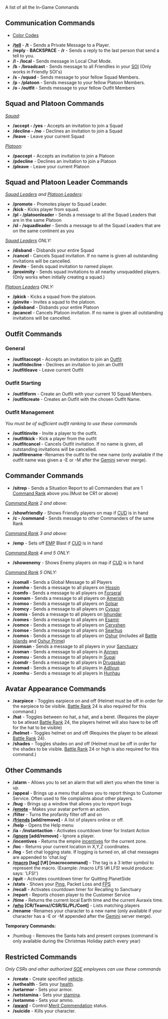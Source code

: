 A list of all the In-Game Commands

## Communication Commands

- [Color Codes](Color_Codes.md)

<!-- -->

- **/[tell](Tell.md) <name> <message>** - **/t** - Sends a Private Message to a
  Player.
- **/reply <message>** - **BACKSPACE** - **/r** - Sends a reply to the last
  person that send a tell to you.
- **/l <text> - /local <text>** - Sends message in Local Chat Mode.
- **/b <text> - /broadcast <text>** - Sends message to all Friendlies in your
  [SOI](../locations/Sphere_of_Influence.md) (Only works in Friendly SOI's)
- **/s <text> - /squad <text>** - Sends message to your fellow Squad Members.
- **/p <text> - /platoon <text>** - Sends message to your fellow Platoon
  Members.
- **/o <text> - /outfit <text>** - Sends message to your fellow Outfit Members

## Squad and Platoon Commands

_[Squad](../terminology/Squad.md):_

- **/accept - /yes** - Accepts an invitation to join a Squad
- **/decline - /no** - Declines an invitation to join a Squad
- **/leave** - Leave your current Squad

_[Platoon](../terminology/Platoon.md):_

- **/paccept** - Accepts an invitation to join a Platoon
- **/pdecline** - Declines an invitation to join a Platoon
- **/pleave** - Leave your current Platoon

## Squad and Platoon Leader Commands

_[Squad Leaders](../terminology/Squad_Leader.md) and
[Platoon Leaders](../terminology/Platoon_Leader.md):_

- **/promote <name>** - Promotes player to Squad Leader.
- **/kick <name>** - Kicks player from squad.
- **/pl <text> - /platoonleader <text>** - Sends a message to all the Squad
  Leaders that are in the same Platoon
- **/sl <text> - /squadleader <text>** - Sends a message to all the Squad
  Leaders that are on the same continent as you

_[Squad Leaders](../terminology/Squad_Leader.md) ONLY:_

- **/disband** - Disbands your entire Squad
- **/cancel <playername>** - Cancels Squad invitation. If no name is given all
  outstanding invitations will be cancelled.
- **/invite <playername>** - Sends squad invitation to named player.
- **/proximity** - Sends squad invitations to all nearby unsquadded players.
  (Only works when initially creating a squad.)

_[Platoon Leaders](../terminology/Platoon_Leader.md) ONLY:_

- **/pkick <squad leaders name>** - Kicks a squad from the platoon.
- **/pinvite <squad leaders name>** - Invites a squad to the platoon.
- **/pdisband** - Disbands your entire Platoon
- **/pcancel <squadleadername>** - Cancels Platoon invitation. If no name is
  given all outstanding invitations will be cancelled.

## Outfit Commands

### General

- **/outfitaccept** - Accepts an invitation to join an
  [Outfit](../terminology/Outfit.md)
- **/outfitdecline** - Declines an invitation to join an Outfit
- **/outfitleave** - Leave current Outfit

### Outfit Starting

- **/outfitform** - Create an Outfit with your current 10 Squad Members.
- **/outfitcreate <outfitname>** - Creates an Outfit with the chosen Outfit
  Name.

### Outfit Management

_You must be of sufficient outfit ranking to use these commands_

- **/outfitinvite <name>** - Invite a player to the outfit.
- **/outfitkick <name>** - Kick a player from the outfit
- **/outfitcancel <name>** - Cancels Outfit invitation. If no name is given, all
  outstanding invitations will be cancelled.
- **/outfitrename <new name>** -Renames the outfit to the new name (only
  available if the outfit name was given a -E or -M after the
  [Gemini](../etc/Gemini.md) server merge).

## Commander Commands

- **/sitrep <text>** - Sends a Situation Report to all Commanders that are 1
  [Command Rank](../terminology/Command_Rank.md) above you.(Must be CR1 or
  above)

_[Command Rank](../terminology/Command_Rank.md) 2 and above:_

- **/showfriendly** - Shows Friendly players on map if
  [CUD](../weapons/Command_Uplink_Device.md) is in hand
- **/c <text> - /command <text>** - Sends message to other Commanders of the
  same Rank

_[Command Rank](../terminology/Command_Rank.md) 3 and above:_

- **/emp** - Sets off [EMP](EMP.md) Blast if
  [CUD](../weapons/Command_Uplink_Device.md) is in hand

_[Command Rank](../terminology/Command_Rank.md) 4 and 5 ONLY:_

- **/showenemy** - Shows Enemy players on map if
  [CUD](../weapons/Command_Uplink_Device.md) is in hand

_[Command Rank](../terminology/Command_Rank.md) 5 ONLY:_

- **/comall <text>** - Sends a Global Message to all Players
- **/comho <text>** - Sends a message to all players on
  [Hossin](../locations/Hossin.md)
- **/comfo <text>** - Sends a message to all players on
  [Forseral](../locations/Forseral.md)
- **/comam <text>** - Sends a message to all players on
  [Amerish](../locations/Amerish.md)
- **/comso <text>** - Sends a message to all players on
  [Solsar](../locations/Solsar.md)
- **/comcy <text>** - Sends a message to all players on
  [Cyssor](../locations/Cyssor.md)
- **/comis <text>** - Sends a message to all players on
  [Ishundar](../locations/Ishundar.md)
- **/comes <text>** - Sends a message to all players on
  [Esamir](../locations/Esamir.md)
- **/comce <text>** - Sends a message to all players on
  [Ceryshen](../locations/Ceryshen.md)
- **/comse <text>** - Sends a message to all players on
  [Searhus](../locations/Searhus.md)
- **/comos <text>** - Sends a message to all players on
  [Oshur](../locations/Oshur.md) (includes all
  [Battle Islands](../locations/Battle_Islands.md) and
  [Oshur Prime](../locations/Oshur_Prime.md))
- **/comsan <text>** - Sends a message to all players in your
  [Sanctuary](../locations/Sanctuary.md)
- **/coman <text>** - Sends a message to all players in
  [Annwn](../locations/Annwn.md)
- **/comsu <text>** - Sends a message to all players in
  [Supai](../locations/Supai.md)
- **/comdr <text>** - Sends a message to all players in
  [Drugaskan](../locations/Drugaskan.md)
- **/comad <text>** - Sends a message to all players in
  [Adlivun](../locations/Adlivun.md)
- **/comhu <text>** - Sends a message to all players in
  [Hunhau](../locations/Hunhau.md)

## Avatar Appearance Commands

- **/earpiece** - Toggles earpiece on and off (Helmet must be off in order for
  the earpiece to be visible. [Battle Rank](../terminology/Battle_Rank.md) 24 is
  also required for this command.)
- **/hat** - Toggles between no hat, a hat, and a beret. (Requires the player to
  be atleast [Battle Rank](../terminology/Battle_Rank.md) 24, the players helmet
  will also have to be off for the hat to be visible)
- **/helmet** - Toggles helmet on and off (Requires the player to be atleast
  [Battle Rank](../terminology/Battle_Rank.md) 24).
- **/shades** - Toggles shades on and off (Helmet must be off in order for the
  shades to be visible. [Battle Rank](../terminology/Battle_Rank.md) 24 or high
  is also required for this command.)

## Other Commands

- **/alarm** - Allows you to set an alarm that will alert you when the timer is
  up.
- **/appeal** - Brings up a menu that allows you to report things to Customer
  Service. Often used to file complaints about other players.
- **/bug** - Brings up a window that allows you to report bugs
- **/[emote](Emote.md) <action>** - Makes your avatar perform an action.
- **/filter** - Turns the profanity filter off and on
- **/[friends](Friends_List.md) \[add/remove\] <playername>** - A list of
  players online or off.
- **/help** - Opens the Help menu
- **/ia - /instantaction** - Activates countdown timer for Instant Action
- **/[ignore](../terminology/Ignore.md) \[add/remove\] <playername>** - Ignore a
  player.
- **/incentives** - Returns the empire
  [incentives](../terminology/Incentives.md) for the current zone.
- **/loc** - Returns your current location in X,Y,Z coordinates.
- **/log** - Set chat logging state. If logging is turned on, all chat messages
  are appended to 'chat.log'
- **/[macro](../etc/Macro.md) \[tag\] \[\\#<channel>\] \[macrocommand\]** - The
  tag is a 3 letter symbol to represent the macro. (Example: /macro LFS \\#l
  LFS! would produce: <YourName> says: 'LFS!')
- **/quit** - Activates countdown timer for Quitting PlanetSide
- **/stats** - Shows your [Ping](../terminology/Ping.md), Packet Loss and
  [FPS](../terminology/FPS.md)
- **/recall** - Activates countdown timer for Recalling to Sanctuary
- **/report <playername>** - Reports chosen player to the Customer Service
- **/time** - Returns the current local Earth time and the current Auraxis time.
- **/[who](Who.md) \[CR/Teams/<name>/CSR/SL/PL/Cont\]** - Lists matching players
- **/rename <new name>** -Renames your character to a new name (only available
  if your character has a -E or -M appended after the [Gemini](../etc/Gemini.md)
  server merge).

**Temporary Commands:**

- /humbug - Removes the Santa hats and present corpses (command is only
  available during the Christmas Holiday patch every year)

## Restricted Commands

_Only CSRs and other authorized [SOE](../etc/Sony_Online_Entertainment.md)
employees can use these commands_

- **/create <name>** - Create specified [vehicle](../vehicles/Vehicle.md).
- **/sethealth <amount>** - Sets your [health](../terminology/Health.md).
- **/setarmor <amount>** - Sets your armor.
- **/setstamina <amount>** - Sets your [stamina](../terminology/Stamina.md).
- **/setammo <amount>** - Sets your ammo.
- **/[award](Award.md)** - Control
  [Merit Commendation](../merits/Merit_Commendations.md) status.
- **/suicide** - Kills your character.
